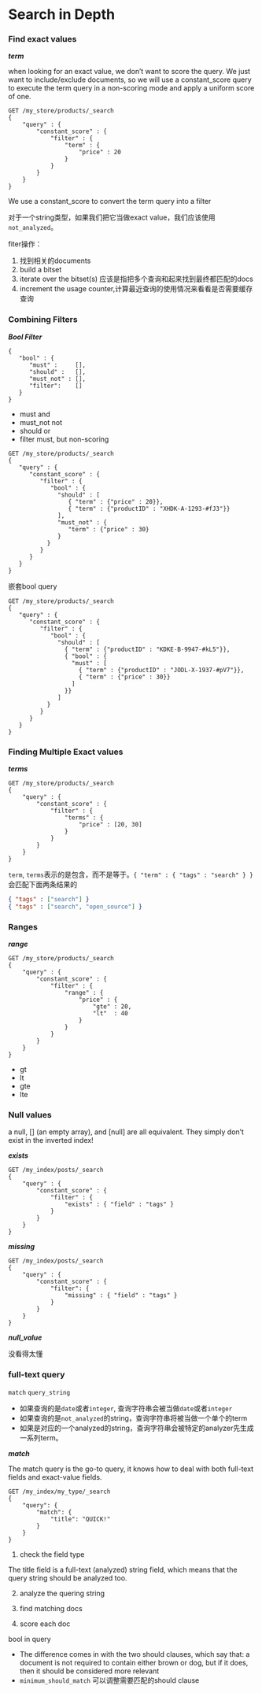 # Search in Depth

### Find exact values

***term***

when looking for an exact value, we don’t want to score the query. We just want to include/exclude documents, so we will use a constant_score query to execute the term query in a non-scoring mode and apply a uniform score of one.
```
GET /my_store/products/_search
{
    "query" : {
        "constant_score" : {
            "filter" : {
                "term" : {
                    "price" : 20
                }
            }
        }
    }
}
```

We use a constant_score to convert the term query into a filter

对于一个string类型，如果我们把它当做exact value，我们应该使用`not_analyzed`。

fiter操作：
1. 找到相关的documents
2. build a bitset
3. iterate over the bitset(s) 应该是指把多个查询和起来找到最终都匹配的docs
4. increment the usage counter,计算最近查询的使用情况来看看是否需要缓存查询

### Combining Filters

***Bool Filter***

```
{
   "bool" : {
      "must" :     [],
      "should" :   [],
      "must_not" : [],
      "filter":    []
   }
}
```
* must  and
* must_not  not
* should  or
* filter must, but non-scoring

```
GET /my_store/products/_search
{
   "query" : {
      "constant_score" : {
         "filter" : {
            "bool" : {
              "should" : [
                 { "term" : {"price" : 20}},
                 { "term" : {"productID" : "XHDK-A-1293-#fJ3"}}
              ],
              "must_not" : {
                 "term" : {"price" : 30}
              }
           }
         }
      }
   }
}
```

嵌套bool query

```
GET /my_store/products/_search
{
   "query" : {
      "constant_score" : {
         "filter" : {
            "bool" : {
              "should" : [
                { "term" : {"productID" : "KDKE-B-9947-#kL5"}},
                { "bool" : {
                  "must" : [
                    { "term" : {"productID" : "JODL-X-1937-#pV7"}},
                    { "term" : {"price" : 30}}
                  ]
                }}
              ]
           }
         }
      }
   }
}
```

### Finding Multiple Exact values

***terms***

```
GET /my_store/products/_search
{
    "query" : {
        "constant_score" : {
            "filter" : {
                "terms" : {
                    "price" : [20, 30]
                }
            }
        }
    }
}
```

`term`, `terms`表示的是包含，而不是等于。`{ "term" : { "tags" : "search" } }`会匹配下面两条结果的
```json
{ "tags" : ["search"] }
{ "tags" : ["search", "open_source"] }
```

### Ranges

***range***

```
GET /my_store/products/_search
{
    "query" : {
        "constant_score" : {
            "filter" : {
                "range" : {
                    "price" : {
                        "gte" : 20,
                        "lt"  : 40
                    }
                }
            }
        }
    }
}
```
* gt
* lt
* gte
* lte


### Null values

a null, [] (an empty array), and [null] are all equivalent. They simply don’t exist in the inverted index!


***exists***
```
GET /my_index/posts/_search
{
    "query" : {
        "constant_score" : {
            "filter" : {
                "exists" : { "field" : "tags" }
            }
        }
    }
}
```
***missing***
```
GET /my_index/posts/_search
{
    "query" : {
        "constant_score" : {
            "filter": {
                "missing" : { "field" : "tags" }
            }
        }
    }
}
```

***null_value***

没看得太懂

### full-text query
`match` `query_string`
* 如果查询的是`date`或者`integer`, 查询字符串会被当做`date`或者`integer`
* 如果查询的是`not_analyzed`的string，查询字符串将被当做一个单个的term
* 如果是对应的一个analyzed的string，查询字符串会被特定的analyzer先生成一系列term。


***match***

The match query is the go-to query, it knows how to deal with both full-text fields and exact-value fields.

```
GET /my_index/my_type/_search
{
    "query": {
        "match": {
            "title": "QUICK!"
        }
    }
}
```

1. check the field type

  The title field is a full-text (analyzed) string field, which means that the query string should be analyzed too.

2. analyze the quering string

3. find matching docs

4. score each doc


bool in query
* The difference comes in with the two should clauses, which say that: a document is not required to contain either brown or dog, but if it does, then it should be considered more relevant
* `minimum_should_match` 可以调整需要匹配的should clause

